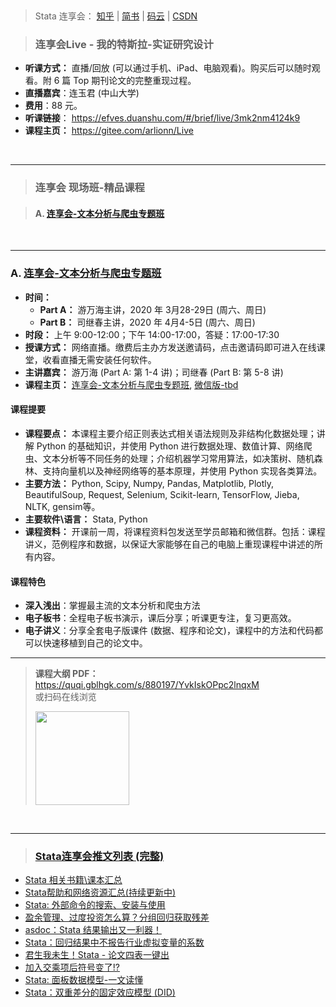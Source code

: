 
&emsp;
 
> Stata 连享会： [知乎](https://zhuanlan.zhihu.com/arlion) | [简书](http://www.jianshu.com/u/69a30474ef33) | [码云](https://gitee.com/arlionn) | [CSDN](https://blog.csdn.net/arlionn)


> ### 连享会Live - 我的特斯拉-实证研究设计

- **听课方式：** 直播/回放 (可以通过手机、iPad、电脑观看)。购买后可以随时观看。附 6 篇 Top 期刊论文的完整重现过程。
- **直播嘉宾**：连玉君 (中山大学)
- **费用**：88 元。
- **听课链接**： <https://efves.duanshu.com/#/brief/live/3mk2nm4124k9>
- **课程主页：** <https://gitee.com/arlionn/Live> 



&emsp;



---
> ### 连享会 现场班-精品课程
  
> #### A. [连享会-文本分析与爬虫专题班](https://gitee.com/arlionn/Course/blob/master/Done/2020Text.md)   


&emsp;


---
### A. [连享会-文本分析与爬虫专题班](https://gitee.com/arlionn/Course/blob/master/Done/2020Text.md)   
- **时间：** 
  - **Part A：** 游万海主讲，2020 年 3月28-29日 (周六、周日)
  - **Part B：** 司继春主讲，2020 年 4月4-5日 (周六、周日)
- **时段：** 上午 9:00-12:00；下午 14:00-17:00，答疑：17:00-17:30
- **授课方式：** 网络直播。缴费后主办方发送邀请码，点击邀请码即可进入在线课堂，收看直播无需安装任何软件。
- **主讲嘉宾：** 游万海 (Part A: 第 1-4 讲)；司继春 (Part B: 第 5-8 讲)
- **课程主页：** [连享会-文本分析与爬虫专题班](https://gitee.com/arlionn/Course/blob/master/Done/2020Text.md), [微信版-tbd]()

#### 课程提要

- **课程要点：** 本课程主要介绍正则表达式相关语法规则及非结构化数据处理；讲解 Python 的基础知识，并使用 Python 进行数据处理、数值计算、网络爬虫、文本分析等不同任务的处理；介绍机器学习常用算法，如决策树、随机森林、支持向量机以及神经网络等的基本原理，并使用 Python 实现各类算法。
- **主要方法：** Python, Scipy, Numpy, Pandas, Matplotlib, Plotly, BeautifulSoup, Request, Selenium, Scikit-learn, TensorFlow, Jieba, NLTK, gensim等。
- **主要软件\语言：** Stata, Python
- **课程资料：** 开课前一周，将课程资料包发送至学员邮箱和微信群。包括：课程讲义，范例程序和数据，以保证大家能够在自己的电脑上重现课程中讲述的所有内容。

#### 课程特色
- **深入浅出**：掌握最主流的文本分析和爬虫方法
- **电子板书**：全程电子板书演示，课后分享；听课更专注，复习更高效。
- **电子讲义**：分享全套电子版课件 (数据、程序和论文)，课程中的方法和代码都可以快速移植到自己的论文中。

---
> **课程大纲 PDF：**     
> <https://quqi.gblhgk.com/s/880197/YvkIskOPpc2lnqxM>
>  &emsp;    
> 或扫码在线浏览
>
> <img style="width: 150px" src="https://images.gitee.com/uploads/images/2020/0202/172921_b9ee437f_1522177.png">

&emsp;

---

> ### [Stata连享会推文列表 (完整)](https://www.jianshu.com/p/de82fdc2c18a)

- [Stata 相关书籍\课本汇总](https://link.zhihu.com/?target=http%3A//www.jianshu.com/p/f1c4b8762709)
- [Stata帮助和网络资源汇总(持续更新中)](https://link.zhihu.com/?target=http%3A//www.jianshu.com/p/c723bb0dbf98)
- [Stata: 外部命令的搜索、安装与使用](http://www.jianshu.com/p/9b8ecf8f332e)
- [盈余管理、过度投资怎么算？分组回归获取残差](https://www.jianshu.com/p/73bc73a87d6c)
- [asdoc：Stata 结果输出又一利器！](http://www.jianshu.com/p/e4ddcd06f8ae)
- [Stata：回归结果中不报告行业虚拟变量的系数](https://www.jianshu.com/p/85f09d645862)
- [君生我未生！Stata - 论文四表一键出](https://link.zhihu.com/?target=http%3A//www.jianshu.com/p/97c4f291ee1e)
- [加入交乘项后符号变了!?](http://www.jianshu.com/p/953f30f39195)
- [Stata: 面板数据模型-一文读懂](http://www.jianshu.com/p/e103270ce674)
- [Stata：双重差分的固定效应模型 (DID)](https://www.jianshu.com/p/e97c1dc05c2c)
